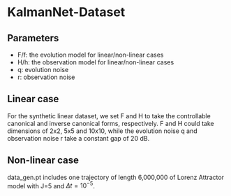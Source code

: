 # KalmanNet-Dataset

## Parameters

* F/f: the evolution model for linear/non-linear cases
* H/h: the observation model for linear/non-linear cases
* q: evolution noise
* r: observation noise

## Linear case

For the synthetic linear dataset, we set F and H to take the controllable canonical and inverse canonical forms, respectively. F and H could take dimensions of 2x2, 5x5 and 10x10, while the evolution noise q and observation noise r take a constant gap of 20 dB.

## Non-linear case

data_gen.pt includes one trajectory of length 6,000,000 of Lorenz Attractor model with J=5 and $\Delta t = 10^{-5}$. 

